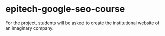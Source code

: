 # epitech-google-seo-course
For the project, students will be asked to create the institutional website of an imaginary company.
